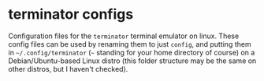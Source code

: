 terminator configs
==================
Configuration files for the `terminator` terminal emulator on linux. These config files can be used by renaming them to just `config`, and putting them in `~/.config/terminator` (`~` standing for your home directory of course) on a Debian/Ubuntu-based Linux distro (this folder structure may be the same on other distros, but I haven't checked).
